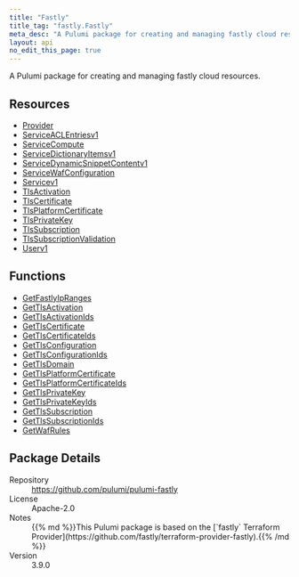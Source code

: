 ```yaml
---
title: "Fastly"
title_tag: "fastly.Fastly"
meta_desc: "A Pulumi package for creating and managing fastly cloud resources."
layout: api
no_edit_this_page: true
---
```


<!-- WARNING: this file was generated by Pulumi Docs Generator. -->
<!-- Do not edit by hand unless you're certain you know what you are doing! -->

A Pulumi package for creating and managing fastly cloud resources.

<h2 id="resources">Resources</h2>
<ul class="api">
    <li><a href="provider" title="Provider"><span class="api-symbol api-symbol--resource"></span>Provider</a></li>
    <li><a href="serviceaclentriesv1" title="ServiceACLEntriesv1"><span class="api-symbol api-symbol--resource"></span>ServiceACLEntriesv1</a></li>
    <li><a href="servicecompute" title="ServiceCompute"><span class="api-symbol api-symbol--resource"></span>ServiceCompute</a></li>
    <li><a href="servicedictionaryitemsv1" title="ServiceDictionaryItemsv1"><span class="api-symbol api-symbol--resource"></span>ServiceDictionaryItemsv1</a></li>
    <li><a href="servicedynamicsnippetcontentv1" title="ServiceDynamicSnippetContentv1"><span class="api-symbol api-symbol--resource"></span>ServiceDynamicSnippetContentv1</a></li>
    <li><a href="servicewafconfiguration" title="ServiceWafConfiguration"><span class="api-symbol api-symbol--resource"></span>ServiceWafConfiguration</a></li>
    <li><a href="servicev1" title="Servicev1"><span class="api-symbol api-symbol--resource"></span>Servicev1</a></li>
    <li><a href="tlsactivation" title="TlsActivation"><span class="api-symbol api-symbol--resource"></span>TlsActivation</a></li>
    <li><a href="tlscertificate" title="TlsCertificate"><span class="api-symbol api-symbol--resource"></span>TlsCertificate</a></li>
    <li><a href="tlsplatformcertificate" title="TlsPlatformCertificate"><span class="api-symbol api-symbol--resource"></span>TlsPlatformCertificate</a></li>
    <li><a href="tlsprivatekey" title="TlsPrivateKey"><span class="api-symbol api-symbol--resource"></span>TlsPrivateKey</a></li>
    <li><a href="tlssubscription" title="TlsSubscription"><span class="api-symbol api-symbol--resource"></span>TlsSubscription</a></li>
    <li><a href="tlssubscriptionvalidation" title="TlsSubscriptionValidation"><span class="api-symbol api-symbol--resource"></span>TlsSubscriptionValidation</a></li>
    <li><a href="userv1" title="Userv1"><span class="api-symbol api-symbol--resource"></span>Userv1</a></li>
</ul>

<h2 id="functions">Functions</h2>
<ul class="api">
    <li><a href="getfastlyipranges" title="GetFastlyIpRanges"><span class="api-symbol api-symbol--function"></span>GetFastlyIpRanges</a></li>
    <li><a href="gettlsactivation" title="GetTlsActivation"><span class="api-symbol api-symbol--function"></span>GetTlsActivation</a></li>
    <li><a href="gettlsactivationids" title="GetTlsActivationIds"><span class="api-symbol api-symbol--function"></span>GetTlsActivationIds</a></li>
    <li><a href="gettlscertificate" title="GetTlsCertificate"><span class="api-symbol api-symbol--function"></span>GetTlsCertificate</a></li>
    <li><a href="gettlscertificateids" title="GetTlsCertificateIds"><span class="api-symbol api-symbol--function"></span>GetTlsCertificateIds</a></li>
    <li><a href="gettlsconfiguration" title="GetTlsConfiguration"><span class="api-symbol api-symbol--function"></span>GetTlsConfiguration</a></li>
    <li><a href="gettlsconfigurationids" title="GetTlsConfigurationIds"><span class="api-symbol api-symbol--function"></span>GetTlsConfigurationIds</a></li>
    <li><a href="gettlsdomain" title="GetTlsDomain"><span class="api-symbol api-symbol--function"></span>GetTlsDomain</a></li>
    <li><a href="gettlsplatformcertificate" title="GetTlsPlatformCertificate"><span class="api-symbol api-symbol--function"></span>GetTlsPlatformCertificate</a></li>
    <li><a href="gettlsplatformcertificateids" title="GetTlsPlatformCertificateIds"><span class="api-symbol api-symbol--function"></span>GetTlsPlatformCertificateIds</a></li>
    <li><a href="gettlsprivatekey" title="GetTlsPrivateKey"><span class="api-symbol api-symbol--function"></span>GetTlsPrivateKey</a></li>
    <li><a href="gettlsprivatekeyids" title="GetTlsPrivateKeyIds"><span class="api-symbol api-symbol--function"></span>GetTlsPrivateKeyIds</a></li>
    <li><a href="gettlssubscription" title="GetTlsSubscription"><span class="api-symbol api-symbol--function"></span>GetTlsSubscription</a></li>
    <li><a href="gettlssubscriptionids" title="GetTlsSubscriptionIds"><span class="api-symbol api-symbol--function"></span>GetTlsSubscriptionIds</a></li>
    <li><a href="getwafrules" title="GetWafRules"><span class="api-symbol api-symbol--function"></span>GetWafRules</a></li>
</ul>

<h2 id="package-details">Package Details</h2>
<dl class="package-details">
	<dt>Repository</dt>
	<dd><a href="https://github.com/pulumi/pulumi-fastly">https://github.com/pulumi/pulumi-fastly</a></dd>
	<dt>License</dt>
	<dd>Apache-2.0</dd>
	<dt>Notes</dt>
	<dd>{{% md %}}This Pulumi package is based on the [`fastly` Terraform Provider](https://github.com/fastly/terraform-provider-fastly).{{% /md %}}</dd>
	<dt>Version</dt>
	<dd>3.9.0</dd>
</dl>

